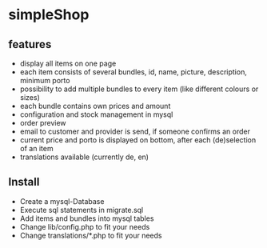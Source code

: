 # simpleShop

## features

- display all items on one page
- each item consists of several bundles, id, name, picture, description, minimum porto
- possibility to add multiple bundles to every item (like different colours or sizes)
- each bundle contains own prices and amount
- configuration and stock management in mysql
- order preview
- email to customer and provider is send, if someone confirms an order
- current price and porto is displayed on bottom, after each (de)selection of an item
- translations available (currently de, en)

## Install

- Create a mysql-Database
- Execute sql statements in migrate.sql
- Add items and bundles into mysql tables
- Change lib/config.php to fit your needs
- Change translations/*.php to fit your needs